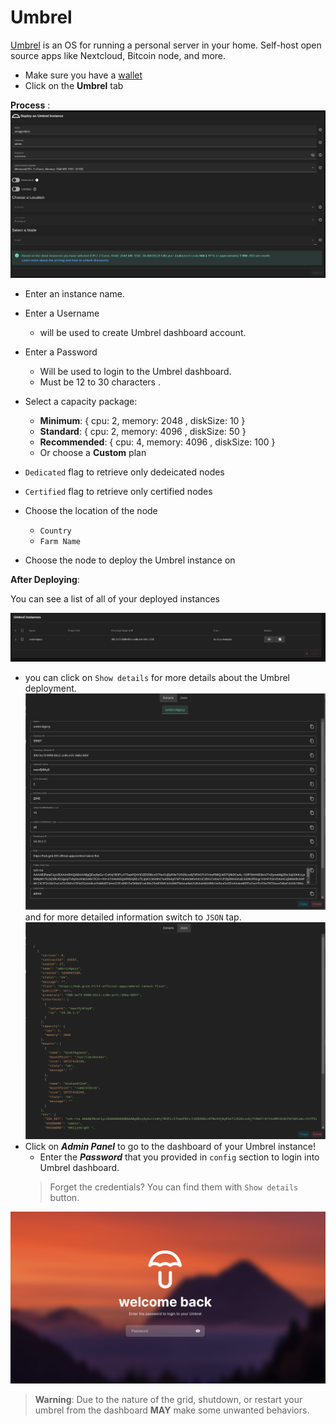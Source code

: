 # Umbrel
[Umbrel](https://umbrel.com/) is an OS for running a personal server in your home. Self-host open source apps like Nextcloud, Bitcoin node, and more.

- Make sure you have a [wallet](./wallet_connector.md)
- Click on the **Umbrel** tab
  
**Process** :
![Config](../img/umbrel1.png)

- Enter an instance name.
- Enter a Username
  - will be used to create Umbrel dashboard account.
- Enter a Password
  - Will be used to login to the Umbrel dashboard.
  - Must be 12 to 30 characters .
- Select a capacity package:
  - **Minimum**: { cpu: 2, memory: 2048 , diskSize: 10 }
  - **Standard**: { cpu: 2, memory: 4096 , diskSize: 50 }
  - **Recommended**: { cpu: 4, memory: 4096 , diskSize: 100 }
  - Or choose a **Custom** plan

- `Dedicated` flag to retrieve only dedeicated nodes 
- `Certified` flag to retrieve only certified nodes 
- Choose the location of the node
   - `Country`
   - `Farm Name`
- Choose the node to deploy the Umbrel instance on 

**After Deploying**:

You can see a list of all of your deployed instances

![ ](../img/umbrel2.png)

- you can click on `Show details` for more details about the Umbrel deployment.
    ![ ](../img/umbrel3.png)
    and for more detailed information switch to `JSON` tap.
    ![ ](../img/umbrel4.png)
- Click on ***Admin Panel*** to go to the dashboard of your Umbrel instance!
  - Enter the ***Password*** that you provided in `config` section to login into Umbrel dashboard.
  > Forget the credentials? You can find them with `Show details` button.

![ ](../img/umbrel5.png)

> **Warning**: Due to the nature of the grid, shutdown, or restart your umbrel from the dashboard **MAY** make some unwanted behaviors.
